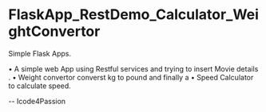 # FlaskApp_RestDemo_Calculator_WeightConvertor

Simple Flask Apps.


•	A simple web App using Restful services and trying to insert Movie details .
•	Weight convertor converst kg to pound and finally a 
•	Speed Calculator to calculate speed.


-- Icode4Passion
